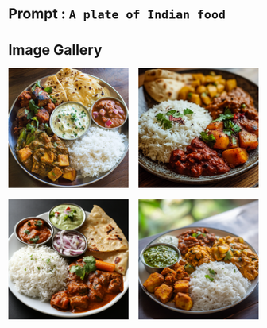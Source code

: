 # Prompt : `A plate of Indian food`

# Image Gallery

<div style="display: grid; grid-template-columns: 1fr 1fr; gap: 20px; max-width: 800px; margin: 0 auto;">
    <div>
        <img src="A_plate_of_Indian_food__1.png" alt="Image 1" style="width: 100%; height: auto;">
    </div>
    <div>
        <img src="A_plate_of_Indian_food__2.png" alt="Image 2" style="width: 100%; height: auto;">
    </div>
    <div>
        <img src="A_plate_of_Indian_food__3.png" alt="Image 3" style="width: 100%; height: auto;">
    </div>
    <div>
        <img src="A_plate_of_Indian_food__4.png" alt="Image 4" style="width: 100%; height: auto;">
    </div>
</div>

